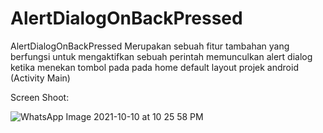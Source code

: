 # AlertDialogOnBackPressed

AlertDialogOnBackPressed Merupakan sebuah fitur tambahan yang berfungsi untuk mengaktifkan sebuah perintah memunculkan alert dialog ketika menekan tombol pada pada home default layout projek android (Activity Main)
 
Screen Shoot:

![WhatsApp Image 2021-10-10 at 10 25 58 PM](https://user-images.githubusercontent.com/12369746/136702424-da210359-6520-48d3-b1e5-13708fd92ff4.jpeg)
